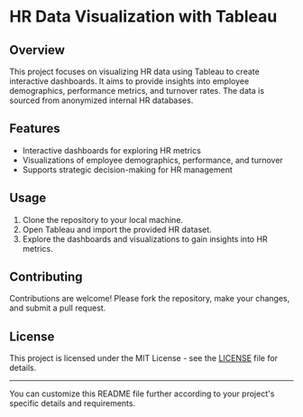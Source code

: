 # HR Data Visualization with Tableau

## Overview
This project focuses on visualizing HR data using Tableau to create interactive dashboards. It aims to provide insights into employee demographics, performance metrics, and turnover rates. The data is sourced from anonymized internal HR databases.

## Features
- Interactive dashboards for exploring HR metrics
- Visualizations of employee demographics, performance, and turnover
- Supports strategic decision-making for HR management

## Usage
1. Clone the repository to your local machine.
2. Open Tableau and import the provided HR dataset.
3. Explore the dashboards and visualizations to gain insights into HR metrics.

## Contributing
Contributions are welcome! Please fork the repository, make your changes, and submit a pull request.

## License
This project is licensed under the MIT License - see the [LICENSE](LICENSE) file for details.

---

You can customize this README file further according to your project's specific details and requirements.
